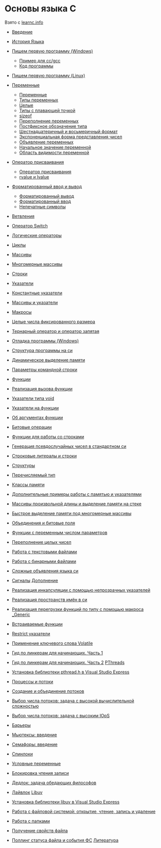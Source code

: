 # Основы языка C

Взято с [learnc.info](https://learnc.info/)

+ [Введение](/LearnCinfo/01_about.md)
+ [История Языка](/LearnCinfo/02_history.md)
+ [Пишем первую программу (Windows)](/LearnCinfo/03_firststeps.md)
    + [Пример для cc/gcc](/LearnCinfo/03_firststeps.md#пример-для-ccgcc-для-терминала)
    + [Код программы](/LearnCinfo/03_firststeps.md#код-программы)
+ [Пишем первую программу (Linux)](/LearnCinfo/04_firststeps_nix.md)
+ [Переменные](/LearnCinfo/05_variables.md)
    + [Переменные](/LearnCinfo/05_variables.md#переменные)
    + [Типы переменных](/LearnCinfo/05_variables.md#типы-переменных)
    + [Целые](/LearnCinfo/05_variables.md#целые)
    + [Типы с плавающей точкой](/LearnCinfo/05_variables.md#типы-с-плавающей-точкой)
    + [sizeof](/LearnCinfo/05_variables.md#sizeof)
    + [Переполнение переменных](/LearnCinfo/05_variables.md#переполнение-переменных)
    + [Постфиксное обозначение типа](/LearnCinfo/05_variables.md#постфиксное-обозначение-типа)
    + [Шестнадцатеричный и восьмеричный формат](/LearnCinfo/05_variables.md#шестнадцатеричный-и-восьмеричный-формат)
    + [Экспоненциальная форма представления чисел](/LearnCinfo/05_variables.md#экспоненциальная-форма-представления-чисел)
    + [Объявление переменных](/LearnCinfo/05_variables.md#объявление-переменных)
    + [Начальное значение переменной](/LearnCinfo/05_variables.md#начальное-значение-переменной)
    + [Область видимости переменной](/LearnCinfo/05_variables.md#область-видимости-переменной)
+ [Оператор присваивания](/LearnCinfo/06_assignment.md)
    + [Оператор присваивания](/LearnCinfo/06_assignment.md#оператор-присваивания-описание)
    + [rvalue и lvalue](/LearnCinfo/06_assignment.md#rvalue-и-lvalue)
+ [Форматированный ввод и вывод](/LearnCinfo/07_formatted_input_output.md)
    + [Форматированный вывод](/LearnCinfo/07_formatted_input_output.md#форматированный-вывод)
    + [Форматированный ввод](/LearnCinfo/07_formatted_input_output.md#форматированный-ввод)
    + [Непечатные символы](/LearnCinfo/07_formatted_input_output.md#непечатные-символы)

+ [Ветвления]()
+ [Оператор Switch]()
+ [Логические операторы]()
+ [Циклы]()
+ [Массивы]()
+ [Многомерные массивы]()
+ [Строки]()
+ [Указатели]()
+ [Константные указатели]()
+ [Массивы и указатели]()
+ [Макросы]()
+ [Целые числа фиксированного размера]()
+ [Тернарный оператор и оператор запятая]()
+ [Отладка программы (Windows)]()
+ [Структура программы на си]()
+ [Динамическое выделение памяти]()
+ [Параметры командной строки]()
+ [Функции]()
+ [Реализация вызова функции]()
+ [Указатели типа void]()
+ [Указатели на функции]()
+ [Об аргументах функции]()
+ [Битовые операции]()
+ [Функции для работы со строками]()
+ [Генерация псевдослучайных чисел в стандартном си]()
+ [Строковые литералы и строки]()
+ [Структуры]()
+ [Перечисляемый тип]()
+ [Классы памяти]()
+ [Дополнительные примеры работы с памятью и указателями]()
+ [Массивы произвольной длины и выделение памяти на стеке]()
+ [Быстрое выделение памяти под многомерные массивы]()
+ [Объединения и битовые поля]()
+ [Функции с переменным числом параметров]()
+ [Переполнение целых чисел]()
+ [Работа с текстовыми файлами]()
+ [Работа с бинарными файлами]()
+ [Сложные объявления языка си]()
+ [Сигналы]()
[Дополнение]()
+ [Реализация инкапсуляции с помощью непрозрачных указателей]()
+ [Реализация пространств имён в си]()
+ [Реализация перегрузки функций по типу с помощью макроса _Generic]()
+ [Встраиваемые функции]()
+ [Restrict указатели]()
+ [Применение ключевого слова Volatile]()
+ [Гид по линкерам для начинающих. Часть 1]()
+ [Гид по линкерам для начинающих. Часть 2]()
[PThreads]()
+ [Установка библиотеки pthread.h в Visual Studio Express]()
+ [Процессы и потоки]()
+ [Создание и объединение потоков]()
+ [Выбор числа потоков: задача с высокой вычислительной сложностью]()
+ [Выбор числа потоков: задача с высоким IOpS]()
+ [Барьеры]()
+ [Мьютексы: введение]()
+ [Семафоры: введение]()
+ [Спинлоки]()
+ [Условные переменные]()
+ [Блокировка чтения записи]()
+ [Дедлок: задача обедающих философов]()
+ [Лайвлок]()
[Libuv]()
+ [Установка библиотеки libuv в Visual Studio Express]()
+ [Работа с файловой системой: открытие, чтение, запись и удаление]()
+ [Работа с папками]()
+ [Получение свойств файла]()
+ [Поллинг статуса файла и события ФС]()
[Литература]()